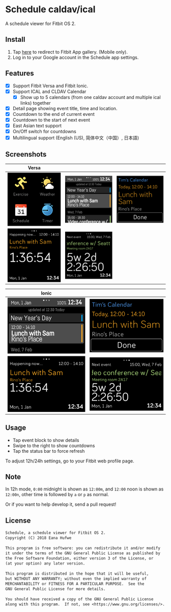 # Schedule caldav/ical

A schedule viewer for Fitbit OS 2.

## Install

1. Tap [here](https://gam.fitbit.com/gallery/app/e7246ff0-37c9-4709-9ecb-20c322137295) to redirect to Fitbit App gallery. (Mobile only).
2. Log in to your Google account in the Schedule app settings.

## Features
- [x] Support Fitbit Versa and Fitbit Ionic.
- [x] Support ICAL and CLDAV Calendar
    - [x] Show up to 5 calendars (from one caldav account and multiple ical links) together
- [x] Detail page showing event title, time and location.
- [x] Countdown to the end of current event
- [x] Countdown to the start of next event
- [x] East Asian text support
- [x] On/Off switch for countdowns
- [x] Multilingual support (English (US), 简体中文（中国）, 日本語)

## Screenshots

| Versa | | |
| - | - | - |
| ![Screenshot 0](screenshots/Versa-0.png?raw=true) | ![Screenshot 1](screenshots/Versa-1.png?raw=true) | ![Screenshot 2](screenshots/Versa-2.png?raw=true) |
| ![Screenshot 3](screenshots/Versa-3.png?raw=true) | ![Screenshot 4](screenshots/Versa-4.png?raw=true) | |

| Ionic | |
| - | - |
| ![Screenshot 1](screenshots/Ionic-1.png?raw=true) | ![Screenshot 2](screenshots/Ionic-2.png?raw=true) |
| ![Screenshot 3](screenshots/Ionic-3.png?raw=true) | ![Screenshot 4](screenshots/Ionic-4.png?raw=true) |

## Usage
- Tap event block to show details
- Swipe to the right to show countdowns
- Tap the status bar to force refresh

To adjust 12h/24h settings, go to your Fitbit web profile page.

## Note

In 12h mode, `0:00` midnight is shown as `12:00m`, and `12:00` noon is shown as `12:00n`, other time is followed by `a` or `p` as normal.


Or if you want to help develop it, send a pull request!

## License

    Schedule, a schedule viewer for Fitbit OS 2.
    Copyright (C) 2018 Eana Hufwe

    This program is free software: you can redistribute it and/or modify
    it under the terms of the GNU General Public License as published by
    the Free Software Foundation, either version 3 of the License, or
    (at your option) any later version.

    This program is distributed in the hope that it will be useful,
    but WITHOUT ANY WARRANTY; without even the implied warranty of
    MERCHANTABILITY or FITNESS FOR A PARTICULAR PURPOSE.  See the
    GNU General Public License for more details.

    You should have received a copy of the GNU General Public License
    along with this program.  If not, see <https://www.gnu.org/licenses/>.
